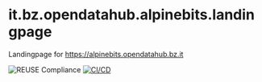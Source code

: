 <!--
SPDX-FileCopyrightText: NOI Techpark <digital@noi.bz.it>

SPDX-License-Identifier: CC0-1.0
-->

# it.bz.opendatahub.alpinebits.landingpage
Landingpage for https://alpinebits.opendatahub.bz.it

![REUSE Compliance](https://github.com/noi-techpark/it.bz.opendatahub.alpinebits.landingpage/actions/workflows/reuse.yml/badge.svg)
[![CI/CD](https://github.com/noi-techpark/it.bz.opendatahub.alpinebits.landingpage/actions/workflows/main.yml/badge.svg)](https://github.com/noi-techpark/it.bz.opendatahub.alpinebits.landingpage/actions/workflows/main.yml)
